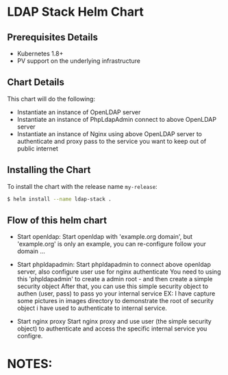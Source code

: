 # LDAP Stack Helm Chart

## Prerequisites Details
* Kubernetes 1.8+
* PV support on the underlying infrastructure

## Chart Details
This chart will do the following:

* Instantiate an instance of OpenLDAP server
* Instantiate an instance of PhpLdapAdmin connect to above OpenLDAP server
* Instantiate an instance of Nginx using above OpenLDAP server to authenticate and proxy pass to the service you want to keep out of public internet

## Installing the Chart

To install the chart with the release name `my-release`:

```bash
$ helm install --name ldap-stack .
```

## Flow of this helm chart

* Start openldap:
    Start openldap with 'example.org domain', but 'example.org' is only an example, you can re-configure follow your domain ...

* Start phpldapadmin:
    Start phpldapadmin to connect above openldap server, also configure user use for nginx authenticate
    You need to using this 'phpldapadmin' to create a admin root - and then create a simple security object
    After that, you can use this simple security object to authen (user, pass) to pass yo your internal service
    EX: I have capture some pictures in images directory to demonstrate the root of security object i have used to
    authenticate to internal service.

* Start nginx proxy
    Start nginx proxy and use user (the simple security object) to authenticate and access the specific internal service you configre.

# NOTES:

